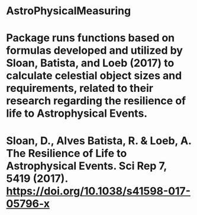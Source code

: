 # AstroPhysicalMeasuring
# Package runs functions based on formulas developed and utilized by Sloan, Batista, and Loeb (2017) to calculate celestial object sizes and requirements, related to their research regarding the resilience of life to Astrophysical Events.
#
# Sloan, D., Alves Batista, R. & Loeb, A. The Resilience of Life to Astrophysical Events. Sci Rep 7, 5419 (2017). https://doi.org/10.1038/s41598-017-05796-x
